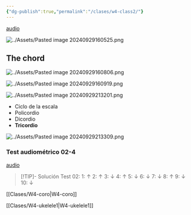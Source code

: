 ```yaml
---
{"dg-publish":true,"permalink":"/clases/w4-class2/"}
---
```



<div class="slide">

[audio](https://aulamhe.com/mod/resource/view.php?id=33895)

![../Assets/Pasted image 20240929160525.png](/img/user/Assets/Pasted%20image%2020240929160525.png)

</div>
<div class="slide">

## The chord

![../Assets/Pasted image 20240929160806.png](/img/user/Assets/Pasted%20image%2020240929160806.png)

</div>
<div class="slide">

![../Assets/Pasted image 20240929160919.png](/img/user/Assets/Pasted%20image%2020240929160919.png)

</div>
<div class="slide">

![../Assets/Pasted image 20240929213201.png](/img/user/Assets/Pasted%20image%2020240929213201.png)

</div>
<div class="slide">

- Ciclo de la escala
- Policordio
- Dicordio
- **Tricordio**

</div>
<div class="slide">

![../Assets/Pasted image 20240929213309.png](/img/user/Assets/Pasted%20image%2020240929213309.png)

</div>
<div class="slide">

### Test audiométrico 02-4

[audio](https://drive.google.com/file/d/1KQrbNxpI0SJ6B_Iias-xvp4DX2OPy-N-/view)

> [!TIP]- Solución
>Test 02: 1: ↑   2: ↑    3: ↓    4: ↑    5: ↓    6: ↓    7: ↓    8: ↑    9: ↓    10: ↓

</div>
<div class="slide">

[[Clases/W4-coro\|W4-coro]]

[[Clases/W4-ukelele1\|W4-ukelele1]]

</div>